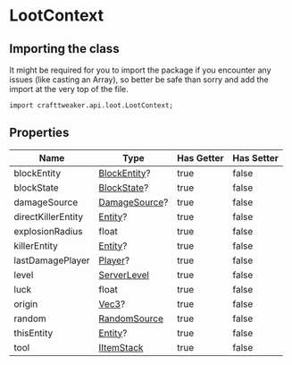 # LootContext

## Importing the class

It might be required for you to import the package if you encounter any issues (like casting an Array), so better be safe than sorry and add the import at the very top of the file.
```zenscript
import crafttweaker.api.loot.LootContext;
```


## Properties

|        Name        |                          Type                           | Has Getter | Has Setter |
|--------------------|---------------------------------------------------------|------------|------------|
| blockEntity        | [BlockEntity](/vanilla/api/block/entity/BlockEntity)?   | true       | false      |
| blockState         | [BlockState](/vanilla/api/block/BlockState)?            | true       | false      |
| damageSource       | [DamageSource](/vanilla/api/world/damage/DamageSource)? | true       | false      |
| directKillerEntity | [Entity](/vanilla/api/entity/Entity)?                   | true       | false      |
| explosionRadius    | float                                                   | true       | false      |
| killerEntity       | [Entity](/vanilla/api/entity/Entity)?                   | true       | false      |
| lastDamagePlayer   | [Player](/vanilla/api/entity/type/player/Player)?       | true       | false      |
| level              | [ServerLevel](/vanilla/api/world/ServerLevel)           | true       | false      |
| luck               | float                                                   | true       | false      |
| origin             | [Vec3](/vanilla/api/util/math/Vec3)?                    | true       | false      |
| random             | [RandomSource](/vanilla/api/util/math/RandomSource)     | true       | false      |
| thisEntity         | [Entity](/vanilla/api/entity/Entity)?                   | true       | false      |
| tool               | [IItemStack](/vanilla/api/item/IItemStack)              | true       | false      |

